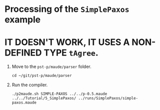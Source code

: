 # Processing of the `SimplePaxos` example
# IT DOESN'T WORK, IT USES A NON-DEFINED TYPE `tAgree`.

1. Move to the `pst-p/maude/parser` folder.
   ~~~~
   cd ~/git/pst-p/maude/parser
   ~~~~
2. Run the compiler.
   ~~~~
   ./p2maude.sh SIMPLE-PAXOS ../../p-0.5.maude ../../Tutorial/5_SimplePaxos/ ../runs/SimplePaxos/simple-paxos.maude
   ~~~~
